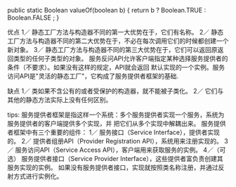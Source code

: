public static Boolean valueOf(boolean b) {
    return b ? Boolean.TRUE : Boolean.FALSE ;
}

优点
1／  静态工厂方法与构造器不同的第一大优势在于，它们有名称。 
2／  静态工厂方法与构造器不同的第二大优势在于，不必在每次调用它们的时候都创建一个新对象。
3／  静态工厂方法与构造器不同的第三大优势在于，它们可以返回原返回类型的任何子类型的对象。
服务反问API允许客户端指定某种选择服务提供者的条件（不要求）。如果没有这样的规定，API就会返回
默认实现的一个实例。服务访问API是"灵活的静态工厂"，它构成了服务提供者框架的基础.

缺点
1／  类如果不含公有的或者受保护的构造器，就不能被子类化。
2／  它们与其他的静态方法实际上没有任何区别。

tips:
服务提供者框架是指这样一个系统：多个服务提供者实现一个服务，系统为服务提供者的客户端提供多个实现，并
把它们从多个实现中解耦出来。 
服务提供者框架中有三个重要的组件：
1／  服务接口（Service Interface），提供者实现的。
2／  提供者组册API（Provider Registration API），系统用来注册实现的。
3／  服务访问API（Service Access API），客户端用来获取服务的实例。
4／（可选）  服务提供者接口（Service Provider Interface），这些提供者富负责创建其服务实现的实例。
    如果没有服务提供者接口，实现就按照类名称注册，并通过反射方式进行实例化。 


